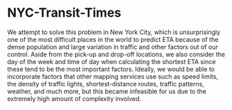 # NYC-Transit-Times
We attempt to solve this problem in New York City, which is unsurprisingly one of the most difficult places in the world to predict ETA because of the dense population and large variation in traffic and other factors out of our control. Aside from the pick-up and drop-off locations, we also consider the day of the week and time of day when calculating the shortest ETA since these tend to be the most important factors. Ideally, we would be able to incorporate factors that other mapping services use such as speed limits, the density of traffic lights, shortest-distance routes, traffic patterns, weather, and much more, but this became infeasible for us due to the extremely high amount of complexity involved.
